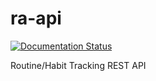 # ra-api
[![Documentation Status](https://readthedocs.org/projects/ra-api/badge/?version=latest)](https://ra-api.readthedocs.io/en/latest/?badge=latest)

Routine/Habit Tracking REST API

